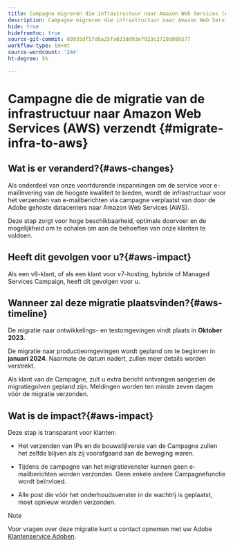 ```yaml
---
title: Campagne migreren die infrastructuur naar Amazon Web Services (AWS) verzendt
description: Campagne migreren die infrastructuur naar Amazon Web Services (AWS) verzendt
hide: true
hidefromtoc: true
source-git-commit: d0935df57d8a25fa023dd93e7923c2728d889577
workflow-type: tm+mt
source-wordcount: '244'
ht-degree: 5%

---
```



# Campagne die de migratie van de infrastructuur naar Amazon Web Services (AWS) verzendt {#migrate-infra-to-aws}

## Wat is er veranderd?{#aws-changes}

Als onderdeel van onze voortdurende inspanningen om de service voor e-maillevering van de hoogste kwaliteit te bieden, wordt de infrastructuur voor het verzenden van e-mailberichten via campagne verplaatst van door de Adobe gehoste datacenters naar Amazon Web Services (AWS).

Deze stap zorgt voor hoge beschikbaarheid, optimale doorvoer en de mogelijkheid om te schalen om aan de behoeften van onze klanten te voldoen.

## Heeft dit gevolgen voor u?{#aws-impact}

Als een v8-klant, of als een klant voor v7-hosting, hybride of Managed Services Campaign, heeft dit gevolgen voor u.

## Wanneer zal deze migratie plaatsvinden?{#aws-timeline}

De migratie naar ontwikkelings- en testomgevingen vindt plaats in **Oktober 2023**.

De migratie naar productieomgevingen wordt gepland om te beginnen in **januari 2024**. Naarmate de datum nadert, zullen meer details worden verstrekt.

Als klant van de Campagne, zult u extra bericht ontvangen aangezien de migratiegolven gepland zijn. Meldingen worden ten minste zeven dagen vóór de migratie verzonden.

## Wat is de impact?{#aws-impact}

Deze stap is transparant voor klanten:

* Het verzenden van IPs en de bouwstijlversie van de Campagne zullen het zelfde blijven als zij voorafgaand aan de beweging waren.

* Tijdens de campagne van het migratievenster kunnen geen e-mailberichten worden verzonden. Geen enkele andere Campagnefunctie wordt beïnvloed.

* Alle post die vóór het onderhoudsvenster in de wachtrij is geplaatst, moet opnieuw worden verzonden.

>[!NOTE]
>
>Voor vragen over deze migratie kunt u contact opnemen met uw Adobe [Klantenservice Adoben](https://helpx.adobe.com/nl/enterprise/admin-guide.html/enterprise/using/support-for-experience-cloud.ug.html).
>


